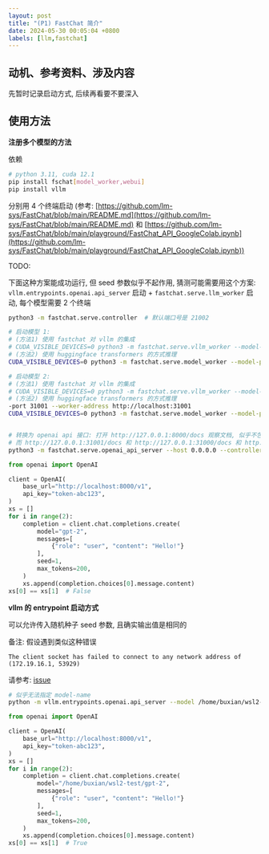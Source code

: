 ```yaml
---
layout: post
title: "(P1) FastChat 简介"
date: 2024-05-30 00:05:04 +0800
labels: [llm,fastchat]
---
```


## 动机、参考资料、涉及内容

先暂时记录启动方式, 后续再看要不要深入

## 使用方法

**注册多个模型的方法**

依赖

```bash
# python 3.11, cuda 12.1
pip install fschat[model_worker,webui]
pip install vllm
```

分别用 4 个终端启动 (参考: [https://github.com/lm-sys/FastChat/blob/main/README.md](https://github.com/lm-sys/FastChat/blob/main/README.md) 和 [https://github.com/lm-sys/FastChat/blob/main/playground/FastChat_API_GoogleColab.ipynb](https://github.com/lm-sys/FastChat/blob/main/playground/FastChat_API_GoogleColab.ipynb))

TODO:

下面这种方案能成功运行, 但 seed 参数似乎不起作用, 猜测可能需要用这个方案: `vllm.entrypoints.openai.api_server` 启动 + `fastchat.serve.llm_worker` 启动, 每个模型需要 2 个终端

```bash
python3 -m fastchat.serve.controller  # 默认端口号是 21002

# 启动模型 1:
# (方法1) 使用 fastchat 对 vllm 的集成
# CUDA_VISIBLE_DEVICES=0 python3 -m fastchat.serve.vllm_worker --model-path /home/buxian/wsl2-test/gpt-2 --model-names gpt-2 --controller http://localhost:21001 --port 31000 --worker-address http://localhost:31000
# (方法2) 使用 huggingface transformers 的方式推理
CUDA_VISIBLE_DEVICES=0 python3 -m fastchat.serve.model_worker --model-path /home/buxian/wsl2-test/gpt-2 --model-names gpt-2 --controller http://localhost:21001 --port 31000 --worker http://localhost:31000

# 启动模型 2:
# (方法1) 使用 fastchat 对 vllm 的集成
# CUDA_VISIBLE_DEVICES=0 python3 -m fastchat.serve.vllm_worker --model-path /home/buxian/wsl2-test/opt-125m --model-names opt-125m,facebook/opt-125m --controller http://localhost:21001 --port 31001 --worker-address http://localhost:31001
# (方法2) 使用 huggingface transformers 的方式推理
-port 31001 --worker-address http://localhost:31001
CUDA_VISIBLE_DEVICES=0 python3 -m fastchat.serve.model_worker --model-path /home/buxian/wsl2-test/opt-125m --model-names opt-125m,facebook/opt-125m --controller http://localhost:21001 --port 31001 --worker http://localhost:31001


# 转换为 openai api 接口: 打开 http://127.0.0.1:8000/docs 观察文档, 似乎不包含 seed 参数
# 而 http://127.0.0.1:31001/docs 和 http://127.0.0.1:31000/docs 和 http://127.0.0.1:21001/docs 暂时没观察到跟模型推理有关的信息, 有点奇怪
python3 -m fastchat.serve.openai_api_server --host 0.0.0.0 --controller-address http://127.0.0.1:21001 --port 8000
```

```python
from openai import OpenAI

client = OpenAI(
    base_url="http://localhost:8000/v1",
    api_key="token-abc123",
)
xs = []
for i in range(2):
    completion = client.chat.completions.create(
        model="gpt-2",
        messages=[
            {"role": "user", "content": "Hello!"}
        ],
        seed=1,
        max_tokens=200,
    )
    xs.append(completion.choices[0].message.content)
xs[0] == xs[1]  # False
```

**vllm 的 entrypoint 启动方式**

可以允许传入随机种子 seed 参数, 且确实输出值是相同的

备注: 假设遇到类似这种错误

```
The client socket has failed to connect to any network address of (172.19.16.1, 53929)
```

请参考: [issue](https://github.com/vllm-project/vllm/issues/2427)

```bash
# 似乎无法指定 model-name
python -m vllm.entrypoints.openai.api_server --model /home/buxian/wsl2-test/gpt-2 --tokenizer /home/buxian/wsl2-test/gpt-2 --dtype auto --port 8000 --host 0.0.0.0
```

```python
from openai import OpenAI

client = OpenAI(
    base_url="http://localhost:8000/v1",
    api_key="token-abc123",
)
xs = []
for i in range(2):
    completion = client.chat.completions.create(
        model="/home/buxian/wsl2-test/gpt-2",
        messages=[
            {"role": "user", "content": "Hello!"}
        ],
        seed=1,
        max_tokens=200,
    )
    xs.append(completion.choices[0].message.content)
xs[0] == xs[1]  # True
```
